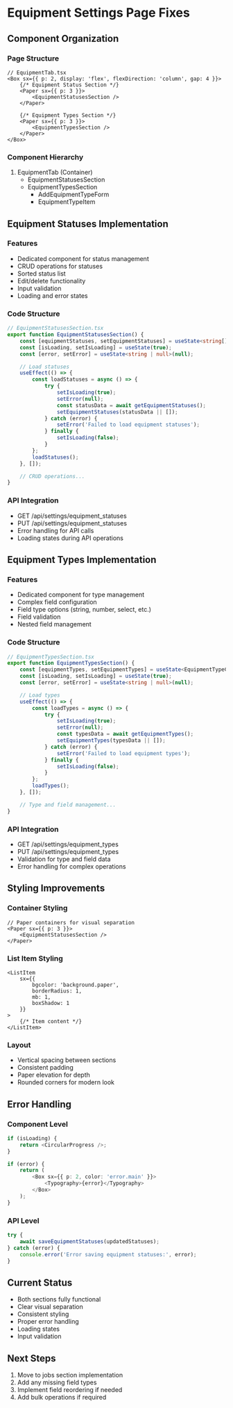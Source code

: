 # Equipment Settings Page Fixes

## Component Organization

### Page Structure
```tsx
// EquipmentTab.tsx
<Box sx={{ p: 2, display: 'flex', flexDirection: 'column', gap: 4 }}>
    {/* Equipment Status Section */}
    <Paper sx={{ p: 3 }}>
        <EquipmentStatusesSection />
    </Paper>

    {/* Equipment Types Section */}
    <Paper sx={{ p: 3 }}>
        <EquipmentTypesSection />
    </Paper>
</Box>
```

### Component Hierarchy
1. EquipmentTab (Container)
   - EquipmentStatusesSection
   - EquipmentTypesSection
     - AddEquipmentTypeForm
     - EquipmentTypeItem

## Equipment Statuses Implementation

### Features
- Dedicated component for status management
- CRUD operations for statuses
- Sorted status list
- Edit/delete functionality
- Input validation
- Loading and error states

### Code Structure
```typescript
// EquipmentStatusesSection.tsx
export function EquipmentStatusesSection() {
    const [equipmentStatuses, setEquipmentStatuses] = useState<string[]>([]);
    const [isLoading, setIsLoading] = useState(true);
    const [error, setError] = useState<string | null>(null);

    // Load statuses
    useEffect(() => {
        const loadStatuses = async () => {
            try {
                setIsLoading(true);
                setError(null);
                const statusData = await getEquipmentStatuses();
                setEquipmentStatuses(statusData || []);
            } catch (error) {
                setError('Failed to load equipment statuses');
            } finally {
                setIsLoading(false);
            }
        };
        loadStatuses();
    }, []);

    // CRUD operations...
}
```

### API Integration
- GET /api/settings/equipment_statuses
- PUT /api/settings/equipment_statuses
- Error handling for API calls
- Loading states during API operations

## Equipment Types Implementation

### Features
- Dedicated component for type management
- Complex field configuration
- Field type options (string, number, select, etc.)
- Field validation
- Nested field management

### Code Structure
```typescript
// EquipmentTypesSection.tsx
export function EquipmentTypesSection() {
    const [equipmentTypes, setEquipmentTypes] = useState<EquipmentTypeConfig[]>([]);
    const [isLoading, setIsLoading] = useState(true);
    const [error, setError] = useState<string | null>(null);

    // Load types
    useEffect(() => {
        const loadTypes = async () => {
            try {
                setIsLoading(true);
                setError(null);
                const typesData = await getEquipmentTypes();
                setEquipmentTypes(typesData || []);
            } catch (error) {
                setError('Failed to load equipment types');
            } finally {
                setIsLoading(false);
            }
        };
        loadTypes();
    }, []);

    // Type and field management...
}
```

### API Integration
- GET /api/settings/equipment_types
- PUT /api/settings/equipment_types
- Validation for type and field data
- Error handling for complex operations

## Styling Improvements

### Container Styling
```tsx
// Paper containers for visual separation
<Paper sx={{ p: 3 }}>
    <EquipmentStatusesSection />
</Paper>
```

### List Item Styling
```tsx
<ListItem 
    sx={{ 
        bgcolor: 'background.paper',
        borderRadius: 1,
        mb: 1,
        boxShadow: 1
    }}
>
    {/* Item content */}
</ListItem>
```

### Layout
- Vertical spacing between sections
- Consistent padding
- Paper elevation for depth
- Rounded corners for modern look

## Error Handling

### Component Level
```typescript
if (isLoading) {
    return <CircularProgress />;
}

if (error) {
    return (
        <Box sx={{ p: 2, color: 'error.main' }}>
            <Typography>{error}</Typography>
        </Box>
    );
}
```

### API Level
```typescript
try {
    await saveEquipmentStatuses(updatedStatuses);
} catch (error) {
    console.error('Error saving equipment statuses:', error);
}
```

## Current Status
- Both sections fully functional
- Clear visual separation
- Consistent styling
- Proper error handling
- Loading states
- Input validation

## Next Steps
1. Move to jobs section implementation
2. Add any missing field types
3. Implement field reordering if needed
4. Add bulk operations if required
